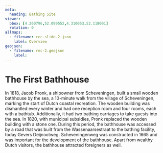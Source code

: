 ```yaml
---
meta:
  heading: Bathing Site
viewer:
  bbox: [4.260796,52.099552,4.310053,52.118001]
  rotation: 0
allmaps:
  - filename: rec-slide-2.json
    label: Overview
geojson:
  - filename: rec-2.geojson
    label:
---
```


# The First Bathhouse

In 1818, Jacob Pronk, a shipowner from Scheveningen, built a small wooden bathhouse by the sea, a 10-minute walk from the village of Scheveningen, marking the start of Dutch coastal recreation. The wooden building was dismantled every winter and had one reception room and four rooms, each with a bathtub. Additionally, it had two bathing carriages to take guests into the sea. In 1820, with municipal subsidies, Pronk replaced the wooden building with a stone one. During this period, the bathhouse was accessed by a road that was built from the Wassenaarsestraat to the bathing facility, today Gevers Deijnootweg. Scheveningenweg was constructed in 1665 and was important for the development of the bathhouse. Apart from wealthy Dutch visitors, the bathhouse attracted foreigners as well. 